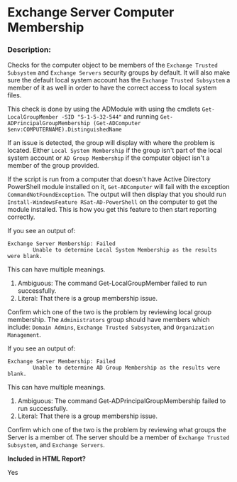 # Exchange Server Computer Membership

### Description:

Checks for the computer object to be members of the `Exchange Trusted Subsystem` and `Exchange Servers` security groups by default. It will also make sure the default local system account has the `Exchange Trusted Subsystem` a member of it as well in order to have the correct access to local system files.

This check is done by using the ADModule with using the cmdlets `Get-LocalGroupMember -SID "S-1-5-32-544"` and running `Get-ADPrincipalGroupMembership (Get-ADComputer $env:COMPUTERNAME).DistinguishedName`

If an issue is detected, the group will display with where the problem is located. Either `Local System Membership` if the group isn't part of the local system account or `AD Group Membership` if the computer object isn't a member of the group provided.

If the script is run from a computer that doesn't have Active Directory PowerShell module installed on it, `Get-ADComputer` will fail with the exception `CommandNotFoundException`. The output will then display that you should run `Install-WindowsFeature RSat-AD-PowerShell` on the computer to get the module installed. This is how you get this feature to then start reporting correctly.

If you see an output of:

    Exchange Server Membership: Failed
            Unable to determine Local System Membership as the results were blank.

This can have multiple meanings.

1. Ambiguous: The command Get-LocalGroupMember failed to run successfully.
2. Literal: That there is a group membership issue.

Confirm which one of the two is the problem by reviewing local group membership. The `Administrators` group should have members which include: `Domain Admins`, `Exchange Trusted Subsystem`, and `Organization Management`.

If you see an output of:

    Exchange Server Membership: Failed
            Unable to determine AD Group Membership as the results were blank.

This can have multiple meanings.

1. Ambiguous: The command Get-ADPrincipalGroupMembership failed to run successfully.
2. Literal: That there is a group membership issue.

Confirm which one of the two is the problem by reviewing what groups the Server is a member of. The server should be a member of `Exchange Trusted Subsystem`, and `Exchange Servers`.

**Included in HTML Report?**

Yes
